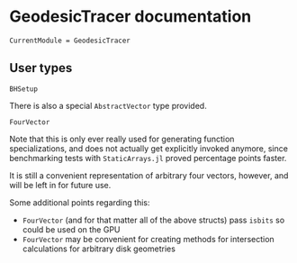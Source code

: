 # GeodesicTracer documentation

```@meta
CurrentModule = GeodesicTracer
```

## User types

```@docs
BHSetup
```

There is also a special `AbstractVector` type provided.

```@docs
FourVector
```

Note that this is only ever really used for generating function specializations, and does not actually get explicitly invoked anymore, since benchmarking tests with `StaticArrays.jl` proved percentage points faster.

It is still a convenient representation of arbitrary four vectors, however, and will be left in for future use.

Some additional points regarding this:
- `FourVector` (and for that matter all of the above structs) pass `isbits` so could be used on the GPU
- `FourVector` may be convenient for creating methods for intersection calculations for arbitrary disk geometries
